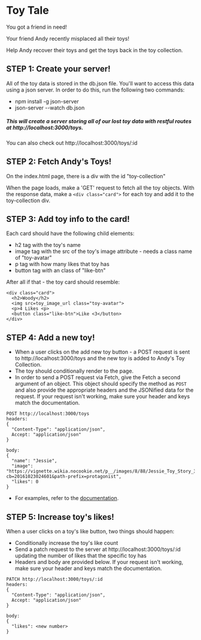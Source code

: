 # Toy Tale
You got a friend in need!

Your friend Andy recently misplaced all their toys!

Help Andy recover their toys and get the toys back in the toy collection.

## STEP 1: Create your server!

All of the toy data is stored in the db.json file. You'll want to access this data using a json server. In order to do this, run the following two commands:
   * npm install -g json-server
   * json-server --watch db.json
   
##### This will create a server storing all of our lost toy data with restful routes at http://localhost:3000/toys.
You can also check out http://localhost:3000/toys/:id

## STEP 2: Fetch Andy's Toys!

On the index.html page, there is a div with the id "toy-collection"

When the page loads, make a 'GET' request to fetch all the toy objects. With the response data, make a `<div class="card">` for each toy and add it to the toy-collection div.

## STEP 3: Add toy info to the card!

Each card should have the following child elements:
  * h2 tag with the toy's name
  * image tag with the src of the toy's image attribute - needs a class name of "toy-avatar"
  * p tag with how many likes that toy has
  * button tag with an class of "like-btn"

After all if that - the toy card should resemble:

  ```
  <div class="card">
    <h2>Woody</h2>
    <img src=toy_image_url class="toy-avatar">
    <p>4 Likes <p>
    <button class="like-btn">Like <3</button>
  </div>
  ```

## STEP 4: Add a new toy!

* When a user clicks on the add new toy button - a POST request is sent to http://localhost:3000/toys and the new toy is added to Andy's Toy Collection.
* The toy should conditionally render to the page.
* In order to send a POST request via Fetch, give the Fetch a second argument of an object. This object should specify the method as `POST` and also provide the appropriate headers and the JSONified data for the request. If your request isn't working, make sure your header and keys match the documentation.

```
POST http://localhost:3000/toys
headers: 
{
  "Content-Type": "application/json",
  Accept: "application/json"
}

body:
{
  "name": "Jessie",
  "image": "https://vignette.wikia.nocookie.net/p__/images/8/88/Jessie_Toy_Story_3.png/revision/latest?cb=20161023024601&path-prefix=protagonist",
  "likes": 0
}
```

* For examples, refer to the [documentation](https://developer.mozilla.org/en-US/docs/Web/API/Fetch_API/Using_Fetch#Supplying_request_options).

## STEP 5: Increase toy's likes!

When a user clicks on a toy's like button, two things should happen:
  * Conditionally increase the toy's like count
  * Send a patch request to the server at http://localhost:3000/toys/:id updating the number of likes that the specific toy has
  * Headers and body are provided below. If your request isn't working, make sure your header and keys match the documentation.
  
```
PATCH http://localhost:3000/toys/:id
headers: 
{
  "Content-Type": "application/json",
  Accept: "application/json"
}

body:
{
  "likes": <new number>
}
```
